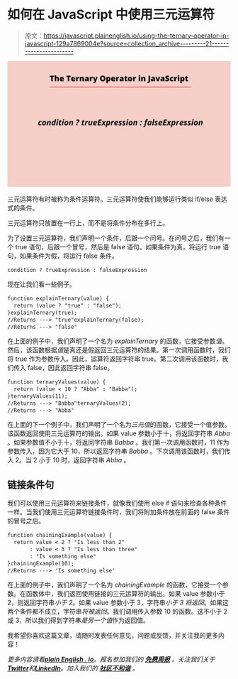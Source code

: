 # 如何在 JavaScript 中使用三元运算符

> 原文：<https://javascript.plainenglish.io/using-the-ternary-operator-in-javascript-129a7869004e?source=collection_archive---------21----------------------->

![](img/942e27ee999cf1bf30b9d7884628d9ed.png)

三元运算符有时被称为条件运算符。三元运算符使我们能够运行类似 if/else 表达式的条件。

三元运算符只放置在一行上，而不是将条件分布在多行上。

为了设置三元运算符，我们声明一个条件，后跟一个问号。在问号之后，我们有一个 true 语句，后跟一个冒号，然后是 false 语句。如果条件为真，将运行 true 语句，如果条件为假，将运行 false 条件。

```
condition ? trueExpression : falseExpression
```

现在让我们看一些例子。

```
function explainTernary(value) {
  return (value ? "true" : "false");
}explainTernary(true);
//Returns ---> "true"explainTernary(false);
//Returns ---> "false"
```

在上面的例子中，我们声明了一个名为 *explainTernary* 的函数，它接受参数*值*。然后，该函数根据*值*是真还是假返回三元运算符的结果。第一次调用函数时，我们将 true 作为参数传入。因此，运算符返回字符串 true。第二次调用该函数时，我们传入 false，因此返回字符串 false。

```
function ternaryValues(value) {
  return (value < 10 ? "Abba" : "Babba");
}ternaryValues(11);
//Returns ---> "Babba"ternaryValues(2);
//Returns ---> "Abba"
```

在上面的下一个例子中，我们声明了一个名为*三元值*的函数，它接受一个值参数。该函数返回使用三元运算符的输出。如果 value 参数小于十，将返回字符串 *Abba* 。如果参数值不小于十，将返回字符串 *Babba* 。我们第一次调用函数时，11 作为参数传入，因为它大于 10，所以返回字符串 *Babba* 。下次调用该函数时，我们传入 2。当 2 小于 10 时，返回字符串 *Abba* 。

## 链接条件句

我们可以使用三元运算符来链接条件，就像我们使用 else if 语句来检查各种条件一样。当我们使用三元运算符链接条件时，我们将附加条件放在前面的 false 条件的冒号之后。

```
function chainingExample(value) {
  return value < 2 ? "Is less than 2"
       : value < 3 ? "Is less than three"
       : "Is something else"
}chainingExample(10);
//Returns ---> 'Is something else'
```

在上面的例子中，我们声明了一个名为 *chainingExample* 的函数，它接受一个参数。在函数体中，我们返回使用链接的三元运算符的输出。如果 value 参数小于 2，则返回字符串*小于 2*。如果 value 参数小于 3，字符串*小于 3 将返回*。如果这两个条件都不成立，字符串*将被返回*。我们调用传入参数 10 的函数。这不小于 2 或 3，所以我们得到字符串*是另一个值*作为返回值。

我希望你喜欢这篇文章，请随时发表任何意见，问题或反馈，并关注我的更多内容！

*更多内容请看*[***plain English . io***](https://plainenglish.io/)*。报名参加我们的* [***免费周报***](http://newsletter.plainenglish.io/) *。关注我们关于*[***Twitter***](https://twitter.com/inPlainEngHQ)*和*[***LinkedIn***](https://www.linkedin.com/company/inplainenglish/)*。加入我们的* [***社区不和谐***](https://discord.gg/GtDtUAvyhW) *。*